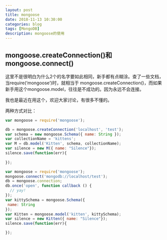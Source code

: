 ```yaml
---
layout: post
title: mongoose
date: 2018-11-13 10:30:00
categories: blog
tags: [MongoDB]
description: mongoose的使用
---
```


## mongoose.createConnection()和mongoose.connect()

这里不是很明白为什么2个的名字要如此相同，新手都有点糊涂。查了一些文档，当require(‘mongoose’)时，就相当于 mongoose.createConnection()，而如果新手用这个mongoose.model，往往是不成功的。因为永远不会连接。

我也是最近在用这个，欢迎大家讨论，有很多不懂的。

两种方式对比：

```javascript
var mongoose = require('mongoose');

db = mongoose.createConnection('localhost', 'test');
var schema = new mongoose.Schema({ name: String });
var collectionName = 'kittens';
var M = db.model('Kitten', schema, collectionName);
var silence = new M({ name: "Silence"});
silence.save(function(err){
 
});
```

```javascript
var mongoose = require('mongoose');
mongoose.connect('mongodb://localhost/test');
db = mongoose.connection;
db.once('open', function callback () {
  // yay!
}); 
var kittySchema = mongoose.Schema({
 name: String
});
var Kitten = mongoose.model('kitten', kittySchema);
var silence = new Kitten({ name: "Silence"});
silence.save(function(err){

});
```